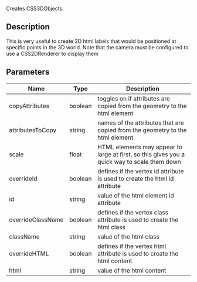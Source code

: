 Creates CSS3DObjects.


## Description

This is very useful to create 2D html labels that would be positioned at specific points in the 3D world.
Note that the camera must be configured to use a CSS2DRenderer to display them



## Parameters

<table>
<thead>
	<tr>
		<th>Name</th>
		<th>Type</th>
		<th>Description</th>
	</tr>
</thead>
<tr>
	<td>copyAttributes</td>
	<td><div class='bg-emerald-800 px-2 py-px text-white rounded-sm'>boolean</div></td>
	<td>toggles on if attributes are copied from the geometry to the html element</td>
</tr>
<tr>
	<td>attributesToCopy</td>
	<td><div class='bg-purple-800 px-2 py-px text-white rounded-sm'>string</div></td>
	<td>names of the attributes that are copied from the geometry to the html element</td>
</tr>
<tr>
	<td>scale</td>
	<td><div class='bg-yellow-800 px-2 py-px text-white rounded-sm'>float</div></td>
	<td>HTML elements may appear to large at first, so this gives you a quick way to scale them down</td>
</tr>
<tr>
	<td>overrideId</td>
	<td><div class='bg-emerald-800 px-2 py-px text-white rounded-sm'>boolean</div></td>
	<td>defines if the vertex id attribute is used to create the html id attribute</td>
</tr>
<tr>
	<td>id</td>
	<td><div class='bg-purple-800 px-2 py-px text-white rounded-sm'>string</div></td>
	<td>value of the html element id attribute</td>
</tr>
<tr>
	<td>overrideClassName</td>
	<td><div class='bg-emerald-800 px-2 py-px text-white rounded-sm'>boolean</div></td>
	<td>defines if the vertex class attribute is used to create the html class</td>
</tr>
<tr>
	<td>className</td>
	<td><div class='bg-purple-800 px-2 py-px text-white rounded-sm'>string</div></td>
	<td>value of the html class</td>
</tr>
<tr>
	<td>overrideHTML</td>
	<td><div class='bg-emerald-800 px-2 py-px text-white rounded-sm'>boolean</div></td>
	<td>defines if the vertex html attribute is used to create the html content</td>
</tr>
<tr>
	<td>html</td>
	<td><div class='bg-purple-800 px-2 py-px text-white rounded-sm'>string</div></td>
	<td>value of the html content</td>
</tr>
</table>